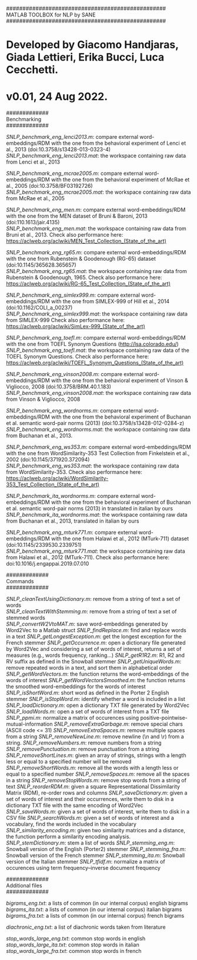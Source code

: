 #################################################<br>
MATLAB TOOLBOX for NLP by SANE<br>
#################################################<br>
# Developed by Giacomo Handjaras, Giada Lettieri, Erika Bucci, Luca Cecchetti.
# v0.01, 24 Aug 2022.


#############<br>
Benchmarking <br>
#############<br>

<i>SNLP_benchmark_eng_lenci2013.m</i>: compare external word-embeddings/RDM with the one from the behavioral experiment of Lenci et al., 2013 (doi:10.3758/s13428-013-0323-4) <br>
<i>SNLP_benchmark_eng_lenci2013.mat</i>: the workspace containing raw data from Lenci et al., 2013

<i>SNLP_benchmark_eng_mcrae2005.m</i>: compare external word-embeddings/RDM with the one from the behavioral experiment of McRae et al., 2005 (doi:10.3758/BF03192726) <br>
<i>SNLP_benchmark_eng_mcrae2005.mat</i>: the workspace containing raw data from McRae et al., 2005

<i>SNLP_benchmark_eng_men.m</i>: compare external word-embeddings/RDM with the one from the MEN dataset of Bruni & Baroni, 2013 (doi:110.1613/jair.4135) <br>
<i>SNLP_benchmark_eng_men.mat</i>: the workspace containing raw data from Bruni et al., 2013. Check also performance here: https://aclweb.org/aclwiki/MEN_Test_Collection_(State_of_the_art)

<i>SNLP_benchmark_eng_rg65.m</i>: compare external word-embeddings/RDM with the one from Rubenstein & Goodenough (RG-65) dataset (doi:10.1145/365628.365657) <br>
<i>SNLP_benchmark_eng_rg65.mat</i>: the workspace containing raw data from Rubenstein & Goodenough, 1965. Check also performance here: https://aclweb.org/aclwiki/RG-65_Test_Collection_(State_of_the_art)

<i>SNLP_benchmark_eng_simlex999.m</i>: compare external word-embeddings/RDM with the one from SIMLEX-999 of Hill et al., 2014 (doi:10.1162/COLI_a_00237) <br>
<i>SNLP_benchmark_eng_simlex999.mat</i>: the workspace containing raw data from SIMLEX-999  Check also performance here: https://aclweb.org/aclwiki/SimLex-999_(State_of_the_art)

<i>SNLP_benchmark_eng_toefl.m</i>: compare external word-embeddings/RDM with the one from TOEFL Synonym Questions (http://lsa.colorado.edu/) <br>
<i>SNLP_benchmark_eng_toefl.mat</i>: the workspace containing raw data of the TOEFL Synonym Questions. Check also performance here: https://aclweb.org/aclwiki/TOEFL_Synonym_Questions_(State_of_the_art)

<i>SNLP_benchmark_eng_vinson2008.m</i>: compare external word-embeddings/RDM with the one from the behavioral experiment of Vinson & Vigliocco, 2008 (doi:10.3758/BRM.40.1.183) <br>
<i>SNLP_benchmark_eng_vinson2008.mat</i>: the workspace containing raw data from Vinson & Vigliocco, 2008

<i>SNLP_benchmark_eng_wordnorms.m</i>: compare external word-embeddings/RDM with the one from the behavioral experiment of Buchanan et al. semantic word-pair norms (2013) (doi:10.3758/s13428-012-0284-z) <br>
<i>SNLP_benchmark_eng_wordnorms.mat</i>: the workspace containing raw data from Buchanan et al., 2013.

<i>SNLP_benchmark_eng_ws353.m</i>: compare external word-embeddings/RDM with the one from WordSimilarity-353 Test Collection from Finkelstein et al., 2002 (doi:10.1145/371920.372094) <br>
<i>SNLP_benchmark_eng_ws353.mat</i>: the workspace containing raw data from WordSimilarity-353. Check also performance here: https://aclweb.org/aclwiki/WordSimilarity-353_Test_Collection_(State_of_the_art)

<i>SNLP_benchmark_ita_wordnorms.m</i>: compare external word-embeddings/RDM with the one from the behavioral experiment of Buchanan et al. semantic word-pair norms (2013) in translated in italian by ours <br>
<i>SNLP_benchmark_ita_wordnorms.mat</i>: the workspace containing raw data from Buchanan et al., 2013, translated in italian by ours

<i>SNLP_benchmark_eng_mturk771.m</i>: compare external word-embeddings/RDM with the one from Halawi et al., 2012 (MTurk-711) dataset (doi:10.1145/2339530.2339751) <br>
<i>SNLP_benchmark_eng_mturk771.mat</i>: the workspace containing raw data from Halawi et al., 2012 (MTurk-711). Check also performance here: doi:10.1016/j.engappai.2019.07.010

#############<br>
Commands <br>
#############<br>

<i>SNLP_cleanTextUsingDictionary.m</i>: remove from a string of text a set of words <br>
<i>SNLP_cleanTextWithStemming.m</i>: remove from a string of text a set of stemmed words <br>
<i>SNLP_convertW2VtoMAT.m</i>: save word-embeddings generated by Word2Vec to a Matlab struct
<i>SNLP_findReplace.m</i>: find and replace words in a text
<i>SNLP_getLongestException.m</i>: get the longest exception for the French stemmer
<i>SNLP_getOccurrence.m</i>: open a dictionary file generated by Word2Vec and considering a set of words of interest, returns a set of measures (e.g., words frequency, ranking...)
<i>SNLP_getR1R2.m</i>: R1, R2 and RV suffix as defined in the Snowball stemmer
<i>SNLP_getUniqueWords.m</i>: remove repeated words in a text, and sort them in alphabetical order
<i>SNLP_getWordVectors.m</i>: the function returns the word-embeddings of the words of interest
<i>SNLP_getWordVectorsSmoothed.m</i>: the function returns the smoothed word-embeddings for the words of interest
<i>SNLP_isShortWord.m</i>: short word as defined in the Porter 2 English stemmer
<i>SNLP_isStopWord.m</i>: identify whether a word is included in a list
<i>SNLP_loadDictionary.m</i>: open a dictionary TXT file generated by Word2Vec
<i>SNLP_loadWords.m</i>: open a set of words of interest from a TXT file
<i>SNLP_ppmi.m</i>: normalize a matrix of occurences using positive-pointwise-mutual-information
<i>SNLP_removeExtraGarbage.m</i>: remove special chars (ASCII code <= 31)
<i>SNLP_removeExtraSpaces.m</i>: remove multiple spaces from a string
<i>SNLP_removeNewLine.m</i>: remove newline (\n and \r) from a string.
<i>SNLP_removeNumbers.m</i>: remove numbers from a string
<i>SNLP_removePunctuation.m</i>: remove punctuation from a string
<i>SNLP_removeShortLines.m</i>:  given an array of strings, strings with a length less or equal to a specified number will be removed
<i>SNLP_removeShortWords.m</i>: remove all the words with a length less or equal to a specified number
<i>SNLP_removeSpaces.m</i>: remove all the spaces in a string
<i>SNLP_removeStopWords.m</i>: remove stop words from a string of text
<i>SNLP_reorderRDM.m</i>: given a square Representational Dissimilarity Matrix (RDM), re-order rows and columns
<i>SNLP_saveDictionary.m</i>: given a set of words of interest and their occurrences, write them to disk in a dictionary TXT file with the same encoding of Word2Vec
<i>SNLP_saveWords.m</i>: given a set of words of interest, write them to disk in a CSV file
<i>SNLP_searchWords.m</i>: given a set of words of interest and a vocabulary, find the words included in the vocabulary
<i>SNLP_similarity_encoding.m</i>: given two similarity matrices and a distance, the function perform a similarity encoding analysis.
<i>SNLP_stemDictionary.m</i>: stem a list of words
<i>SNLP_stemming_eng.m</i>: Snowball version of the English (Porter2) stemmer
<i>SNLP_stemming_fra.m</i>: Snowball version of the French stemmer
<i>SNLP_stemming_ita.m</i>: Snowball version of the Italian stemmer
<i>SNLP_tfidf.m</i>: normalize a matrix of occurences using term frequency–inverse document frequency 

#############<br>
Additional files<br>
#############<br>

<i>bigrams_eng.txt</i>: a lists of common (in our internal corpus) english bigrams <br>
<i>bigrams_ita.txt</i>: a lists of common (in our internal corpus) italian bigrams
<i>bigrams_fra.txt</i>: a lists of common (in our internal corpus) french bigrams

<i>diachronic_eng.txt</i>: a list of diachronic words taken from literature <br>

<i>stop_words_large_eng.txt</i>: common stop words in english <br>
<i>stop_words_large_ita.txt</i>: common stop words in italian
<i>stop_words_large_fra.txt</i>: common stop words in french

